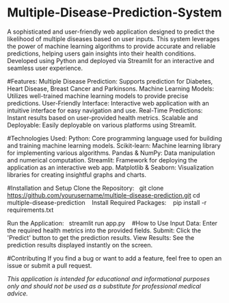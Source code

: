 # Multiple-Disease-Prediction-System

A sophisticated and user-friendly web application designed to predict the likelihood of multiple diseases based on user inputs. This system leverages the power of machine learning algorithms to provide accurate and reliable predictions, helping users gain insights into their health conditions. Developed using Python and deployed via Streamlit for an interactive and seamless user experience.

#Features:
Multiple Disease Prediction: Supports prediction for Diabetes, Heart Disease, Breast Cancer and Parkinsons.
Machine Learning Models: Utilizes well-trained machine learning models to provide precise predictions.
User-Friendly Interface: Interactive web application with an intuitive interface for easy navigation and use.
Real-Time Predictions: Instant results based on user-provided health metrics.
Scalable and Deployable: Easily deployable on various platforms using Streamlit.

#Technologies Used:
Python: Core programming language used for building and training machine learning models.
Scikit-learn: Machine learning library for implementing various algorithms.
Pandas & NumPy: Data manipulation and numerical computation.
Streamlit: Framework for deploying the application as an interactive web app.
Matplotlib & Seaborn: Visualization libraries for creating insightful graphs and charts.

#Installation and Setup
Clone the Repository:  
git clone https://github.com/yourusername/multiple-disease-prediction.git
cd multiple-disease-prediction
  
Install Required Packages:   
pip install -r requirements.txt  

Run the Application:  
streamlit run app.py
  
#How to Use
Input Data: Enter the required health metrics into the provided fields.
Submit: Click the 'Predict' button to get the prediction results.
View Results: See the prediction results displayed instantly on the screen.

#Contributing
If you find a bug or want to add a feature, feel free to open an issue or submit a pull request.


*This application is intended for educational and informational purposes only and should not be used as a substitute for professional medical advice.*
